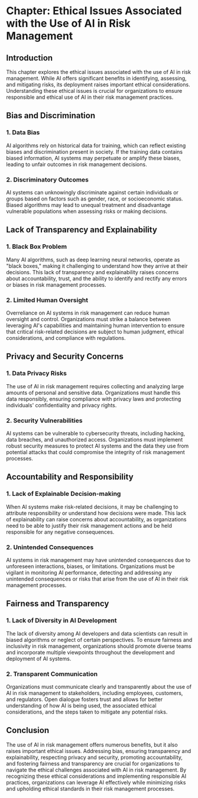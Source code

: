 Chapter: Ethical Issues Associated with the Use of AI in Risk Management
========================================================================

Introduction
------------

This chapter explores the ethical issues associated with the use of AI in risk management. While AI offers significant benefits in identifying, assessing, and mitigating risks, its deployment raises important ethical considerations. Understanding these ethical issues is crucial for organizations to ensure responsible and ethical use of AI in their risk management practices.

Bias and Discrimination
-----------------------

### 1. Data Bias

AI algorithms rely on historical data for training, which can reflect existing biases and discrimination present in society. If the training data contains biased information, AI systems may perpetuate or amplify these biases, leading to unfair outcomes in risk management decisions.

### 2. Discriminatory Outcomes

AI systems can unknowingly discriminate against certain individuals or groups based on factors such as gender, race, or socioeconomic status. Biased algorithms may lead to unequal treatment and disadvantage vulnerable populations when assessing risks or making decisions.

Lack of Transparency and Explainability
---------------------------------------

### 1. Black Box Problem

Many AI algorithms, such as deep learning neural networks, operate as "black boxes," making it challenging to understand how they arrive at their decisions. This lack of transparency and explainability raises concerns about accountability, trust, and the ability to identify and rectify any errors or biases in risk management processes.

### 2. Limited Human Oversight

Overreliance on AI systems in risk management can reduce human oversight and control. Organizations must strike a balance between leveraging AI's capabilities and maintaining human intervention to ensure that critical risk-related decisions are subject to human judgment, ethical considerations, and compliance with regulations.

Privacy and Security Concerns
-----------------------------

### 1. Data Privacy Risks

The use of AI in risk management requires collecting and analyzing large amounts of personal and sensitive data. Organizations must handle this data responsibly, ensuring compliance with privacy laws and protecting individuals' confidentiality and privacy rights.

### 2. Security Vulnerabilities

AI systems can be vulnerable to cybersecurity threats, including hacking, data breaches, and unauthorized access. Organizations must implement robust security measures to protect AI systems and the data they use from potential attacks that could compromise the integrity of risk management processes.

Accountability and Responsibility
---------------------------------

### 1. Lack of Explainable Decision-making

When AI systems make risk-related decisions, it may be challenging to attribute responsibility or understand how decisions were made. This lack of explainability can raise concerns about accountability, as organizations need to be able to justify their risk management actions and be held responsible for any negative consequences.

### 2. Unintended Consequences

AI systems in risk management may have unintended consequences due to unforeseen interactions, biases, or limitations. Organizations must be vigilant in monitoring AI performance, detecting and addressing any unintended consequences or risks that arise from the use of AI in their risk management processes.

Fairness and Transparency
-------------------------

### 1. Lack of Diversity in AI Development

The lack of diversity among AI developers and data scientists can result in biased algorithms or neglect of certain perspectives. To ensure fairness and inclusivity in risk management, organizations should promote diverse teams and incorporate multiple viewpoints throughout the development and deployment of AI systems.

### 2. Transparent Communication

Organizations must communicate clearly and transparently about the use of AI in risk management to stakeholders, including employees, customers, and regulators. Open dialogue fosters trust and allows for better understanding of how AI is being used, the associated ethical considerations, and the steps taken to mitigate any potential risks.

Conclusion
----------

The use of AI in risk management offers numerous benefits, but it also raises important ethical issues. Addressing bias, ensuring transparency and explainability, respecting privacy and security, promoting accountability, and fostering fairness and transparency are crucial for organizations to navigate the ethical challenges associated with AI in risk management. By recognizing these ethical considerations and implementing responsible AI practices, organizations can leverage AI effectively while minimizing risks and upholding ethical standards in their risk management processes.
